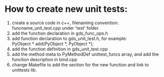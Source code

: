 ﻿# How to create new unit tests:  
1.  create a source code in c++, filenaming convention: funcname_unit_test.cpp  under 'test' folder.
2.  add the function declaration in gds_func_ops.h
3.  add function declaration to gds_unit_test.h, for example:  
    PyObject * add(PyObject *, PyObject *);
3.  add the function definition in gds_unit_test.cpp
4.  add the method meta to PyMethodDef unittest_funcs array, and add the function description in bind.cpp  
5.  change Makefile to add the section for the new function and link to unittests lib.
